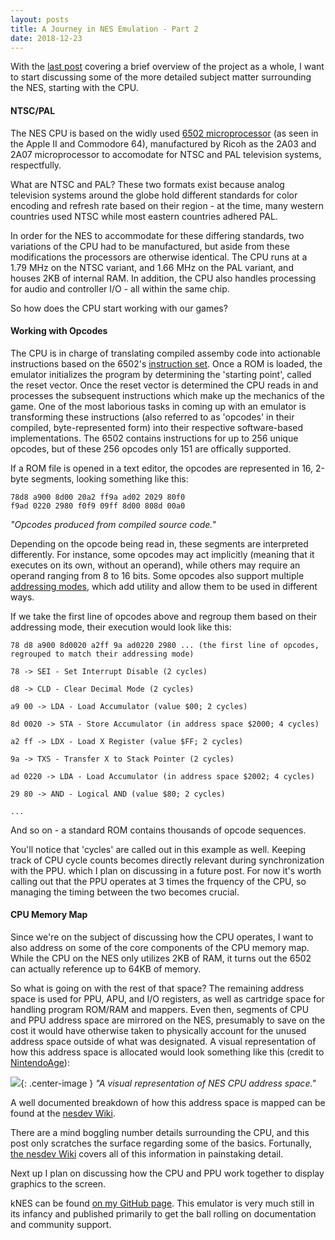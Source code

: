 ```yaml
---
layout: posts
title: A Journey in NES Emulation - Part 2
date: 2018-12-23
---
```


With the [last post](https://chadramsey.github.io/nes-emulation-two/) covering a brief overview of the project as a whole, I want to start discussing some of the more detailed subject matter surrounding the NES, starting with the CPU. 


#### NTSC/PAL
The NES CPU is based on the widly used [6502 microprocessor](https://en.wikipedia.org/wiki/MOS_Technology_6502) (as seen in the Apple II and Commodore 64), manufactured by Ricoh as the 2A03 and 2A07 microprocessor to accomodate for NTSC and PAL television systems, respectfully. 

What are NTSC and PAL? These two formats exist because analog television systems around the globe hold different standards for color encoding and refresh rate based on their region - at the time, many western countries used NTSC while most eastern countries adhered PAL. 

In order for the NES to accommodate for these differing standards, two variations of the CPU had to be manufactured, but aside from these modifications the processors are otherwise identical. The CPU runs at a 1.79 MHz on the NTSC variant, and 1.66 MHz on the PAL variant, and houses 2KB of internal RAM. In addition, the CPU also handles processing for audio and controller I/O - all within the same chip.

So how does the CPU start working with our games?

#### Working with Opcodes

The CPU is in charge of translating compiled assemby code into actionable instructions based on the 6502's [instruction set](http://obelisk.me.uk/6502/reference.html). Once a ROM is loaded, the emulator initializes the program by determining the 'starting point', called the reset vector. Once the reset vector is determined the CPU reads in and processes the subsequent instructions which make up the mechanics of the game. One of the most laborious tasks in coming up with an emulator is transforming these instructions (also referred to as 'opcodes' in their compiled, byte-represented form) into their respective software-based implementations. The 6502 contains instructions for up to 256 unique opcodes, but of these 256 opcodes only 151 are offically supported.

If a ROM file is opened in a text editor, the opcodes are represented in 16, 2-byte segments, looking something like this:

```
78d8 a900 8d00 20a2 ff9a ad02 2029 80f0
f9ad 0220 2980 f0f9 09ff 8d00 808d 00a0
```
*"Opcodes produced from compiled source code."*

Depending on the opcode being read in, these segments are interpreted differently. For instance, some opcodes may act implicitly (meaning that it executes on its own, without an operand), while others may require an operand ranging from 8 to 16 bits. Some opcodes also support multiple [addressing modes](http://www.obelisk.me.uk/6502/addressing.html#IMP), which add utility and allow them to be used in different ways.

If we take the first line of opcodes above and regroup them based on their addressing mode, their execution would look like this:

```
78 d8 a900 8d0020 a2ff 9a ad0220 2980 ... (the first line of opcodes, regrouped to match their addressing mode)

78 -> SEI - Set Interrupt Disable (2 cycles)

d8 -> CLD - Clear Decimal Mode (2 cycles)

a9 00 -> LDA - Load Accumulator (value $00; 2 cycles)

8d 0020 -> STA - Store Accumulator (in address space $2000; 4 cycles)

a2 ff -> LDX - Load X Register (value $FF; 2 cycles)

9a -> TXS - Transfer X to Stack Pointer (2 cycles)

ad 0220 -> LDA - Load Accumulator (in address space $2002; 4 cycles)

29 80 -> AND - Logical AND (value $80; 2 cycles)

...
```

And so on - a standard ROM contains thousands of opcode sequences.

You'll notice that 'cycles' are called out in this example as well. Keeping track of CPU cycle counts becomes directly relevant during synchronization with the PPU. which I plan on discussing in a future post. For now it's worth calling out that the PPU operates at 3 times the frquency of the CPU, so managing the timing between the two becomes crucial.

#### CPU Memory Map

Since we're on the subject of discussing how the CPU operates, I want to also address on some of the core components of the CPU memory map. While the CPU on the NES only utilizes 2KB of RAM, it turns out the 6502 can actually reference up to 64KB of memory. 

So what is going on with the rest of that space? The remaining address space is used for PPU, APU, and I/O registers, as well as cartridge space for handling program ROM/RAM and mappers. Even then, segments of CPU and PPU address space are mirrored on the NES, presumably to save on the cost it would have otherwise taken to physically account for the unused address space outside of what was designated. A visual representation of how this address space is allocated would look something like this (credit to [NintendoAge](http://nintendoage.com/forum/messageview.cfm?catid=22&threadid=4291)):

![](https://chadramsey.github.io/assets/images/2018/nes-emu-three.png){: .center-image }
*"A visual representation of NES CPU address space."*

A well documented breakdown of how this address space is mapped can be found at the [nesdev Wiki](https://wiki.nesdev.com/w/index.php/CPU_memory_map). 

There are a mind boggling number details surrounding the CPU, and this post only scratches the surface regarding some of the basics. Fortunally, [the nesdev Wiki](https://wiki.nesdev.com/w/index.php/CPU#Sections) covers all of this information in painstaking detail.

Next up I plan on discussing how the CPU and PPU work together to display graphics to the screen.


kNES can be found [on my GitHub page](https://github.com/chadramsey/knes). 
This emulator is very much still in its infancy and published primarily to 
get the ball rolling on documentation and community support.